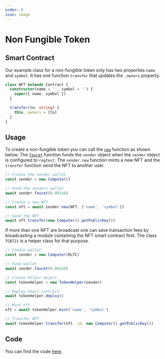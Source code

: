 ```yaml
---
order: 0
icon: image
---
```


# Non Fungible Token

## Smart Contract

Our example class for a non-fungible token only has two properties `name` and `symbol`. It has one function `transfer` that updates the `_owners` property.

```ts
class NFT extends Contract {
  constructor(name = '', symbol = '') {
    super({ name, symbol })
  }

  transfer(to: string) {
    this._owners = [to]
  }
}
```

## Usage

To create a non-fungible token you can call the [`new`](./API/new.md) function as shown below. The [`faucet`](./API/faucet.md) function funds the `sender` object when the `sender` object is configured to `regtest`. The `sender.new` function mints a new NFT and the `transfer` function send the NFT to another user.

```ts
// Create the sender wallet
const sender = new Computer()

// Fund the senders wallet
await sender.faucet(0.001e8)

// Create a new NFT
const nft = await sender.new(NFT, ['name', 'symbol'])

// Send the NFT
await nft.transfer(new Computer().getPublicKey())
```

If more than one NFT are broadcast one can save transaction fees by broadcasting a module containing the NFT smart contract first. The class `TCB721` is a helper class for that purpose.

```ts
// Create wallet
const sender = new Computer(RLTC)

// Fund wallet
await sender.faucet(0.001e8)

// Create helper object
const tokenHelper = new TokenHelper(sender)

// Deploy smart contract
await tokenHelper.deploy()

// Mint nft
nft = await tokenHelper.mint('name', 'symbol')

// Transfer NFT
await tokenHelper.transfer(nft._id, new Computer().getPublicKey())
```

## Code

You can find the code [here](https://github.com/bitcoin-computer/monorepo/tree/main/packages/TBC721#readme).
